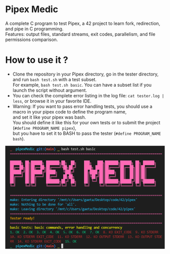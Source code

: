 # Pipex Medic
A complete C program to test Pipex, a 42 project to learn fork, redirection, and pipe in C programming. \
Features: output files, standard streams, exit codes, parallelism, and file permissions comparison.

# How to use it ?
- Clone the repository in your Pipex directory, go in the tester directory, and run `bash test.sh` with a test subset. \
  For example, `bash test.sh basic`. You can have a subset list if you launch the script without argument.
- You can check the complete error listing in the log file: `cat tester.log | less`, or browse it in your favorite IDE.
- Warning: If you want to pass error handling tests, you should use a macro in your pipex code to define the program name, \
  and set it like your pipex was bash. \
  You should define it like this for your own tests or to submit the project (`#define PROGRAM_NAME pipex`), \
  but you have to set it to BASH to pass the tester (`#define PROGRAM_NAME bash`).

![output](/assets/output2.png)

